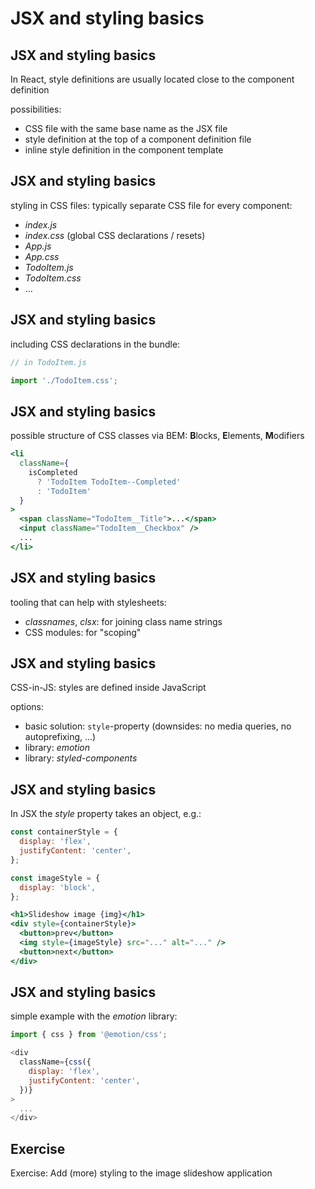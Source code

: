 # JSX and styling basics

## JSX and styling basics

In React, style definitions are usually located close to the component definition

possibilities:

- CSS file with the same base name as the JSX file
- style definition at the top of a component definition file
- inline style definition in the component template

## JSX and styling basics

styling in CSS files: typically separate CSS file for every component:

- _index.js_
- _index.css_ (global CSS declarations / resets)
- _App.js_
- _App.css_
- _TodoItem.js_
- _TodoItem.css_
- ...

## JSX and styling basics

including CSS declarations in the bundle:

```js
// in TodoItem.js

import './TodoItem.css';
```

## JSX and styling basics

possible structure of CSS classes via BEM: **B**locks, **E**lements, **M**odifiers

```jsx
<li
  className={
    isCompleted
      ? 'TodoItem TodoItem--Completed'
      : 'TodoItem'
  }
>
  <span className="TodoItem__Title">...</span>
  <input className="TodoItem__Checkbox" />
  ...
</li>
```

## JSX and styling basics

tooling that can help with stylesheets:

- _classnames_, _clsx_: for joining class name strings
- CSS modules: for "scoping"

## JSX and styling basics

CSS-in-JS: styles are defined inside JavaScript

options:

- basic solution: `style`-property (downsides: no media queries, no autoprefixing, ...)
- library: _emotion_
- library: _styled-components_

## JSX and styling basics

In JSX the _style_ property takes an object, e.g.:

```jsx
const containerStyle = {
  display: 'flex',
  justifyContent: 'center',
};

const imageStyle = {
  display: 'block',
};
```

```jsx
<h1>Slideshow image {img}</h1>
<div style={containerStyle}>
  <button>prev</button>
  <img style={imageStyle} src="..." alt="..." />
  <button>next</button>
</div>
```

## JSX and styling basics

simple example with the _emotion_ library:

```js
import { css } from '@emotion/css';
```

```js
<div
  className={css({
    display: 'flex',
    justifyContent: 'center',
  })}
>
  ...
</div>
```

## Exercise

Exercise: Add (more) styling to the image slideshow application
